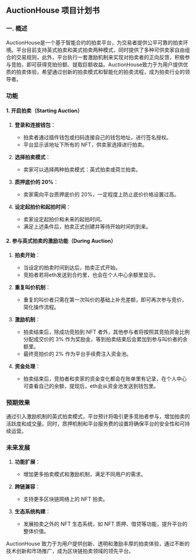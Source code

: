 ## AuctionHouse 项目计划书

### 一. 概述

AuctionHouse是一个基于智能合约的拍卖平台，为交易者提供公平可靠的拍卖环境。平台目前支持英式拍卖和美式拍卖两种模式，同时提供了多种可供卖家自由组合的交易规则，此外，平台执行一套激励机制来实现对拍卖者的正向反馈，积极参与竞拍，即可获得竞拍份额、提取巨额收益。AuctionHouse致力于为用户提供优质的拍卖体验，希望通过创新的拍卖模式和智能化的拍卖流程，成为拍卖行业的领导者。

### 功能

#### 1. 开启拍卖（Starting Auction）

1. **登录和连接钱包**：
   - 拍卖者通过插件钱包或扫码连接自己的钱包地址，进行签名授权。
   - 平台显示该地址下所有的 NFT，供卖家选择进行拍卖。

2. **选择拍卖模式**：
   - 卖家可以选择两种拍卖模式：英式拍卖或荷兰拍卖。

3. **质押底价的 20%**：
   - 卖家需向平台质押底价的 20%，一定程度上防止底价价格设置过高。

4. **设定起拍价和起拍时间**：
   - 卖家设定起拍价和未来的起拍时间。
   - 满足上述条件后，拍卖正式创建并等待开始时间的到来。

#### 2. 参与英式拍卖的激励功能（During Auction）

1. **拍卖开始**：
   - 当设定的拍卖时间到达后，拍卖正式开始。
   - 竞拍者若将eth发送到合约里，也会在个人中心余额里显示。
     
2. **重复叫价机制**：
   - 重复的叫价者只需在第一次叫价的基础上补充差额，即可再次参与竞价，简化操作流程。

3. **激励机制**：
   - 拍卖结束后，除成功竞拍到 NFT 者外，其他参与者将按照其竞拍资金比例分配成交价的 3% 作为奖励金，等到拍卖结束后会累加到参与叫价者的余额里。
   - 最终竞拍价的 2% 作为平台手续费注入资金池。

4. **资金处理**：
   - 拍卖结束后，竞拍者和卖家的资金变化都会在账单里有记录，在个人中心可查看自己的余额，提现后，eth会从资金池发送到钱包里。

### 预期效果

通过引入激励机制的英式拍卖模式，平台预计将吸引更多竞拍者参与，增加拍卖的活跃度和成交量。同时，质押机制和平台服务费的设置将确保平台的安全性和可持续运营。

### 未来发展

1. **功能扩展**：
   - 增加更多拍卖模式和激励机制，满足不同用户的需求。
   
2. **跨链兼容**：
   - 支持更多区块链网络上的 NFT 拍卖。

3. **生态系统构建**：
   - 发展拍卖之外的 NFT 生态系统，如 NFT 质押、借贷等功能，提升平台的整体价值。

AuctionHouse 致力于为用户提供创新、透明和激励丰厚的拍卖体验，通过不断的技术创新和市场推广，成为区块链拍卖领域的领先平台。
